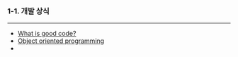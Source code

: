 ### 1-1. 개발 상식

<hr>

- <a href="./What_is_good_code">What is good code?</a>
- <a href="./Object_oriented_programming">Object oriented programming</a>
- 

